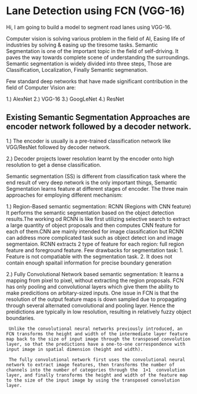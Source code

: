 # Lane Detection using FCN (VGG-16)
Hi, I am going to build a model to segment road lanes using VGG-16. 

Computer vision is solving various problem in the field of AI, Easing life of industries by solving & easing up the tiresome tasks. Semantic Segmentation is one of the important topic in the field of self-driving. It paves the way towards complete scene of understanding the surroundings. 
Semantic segmentation is widely divided into three steps, Those are Classification, Localization, Finally Semantic segmenation. 

Few standard deep networks that have made significant contribution in the field of Computer Vision are: 

1.) AlexNet 
2.) VGG-16 
3.) GoogLeNet
4.) ResNet 

## Existing Semantic Segmentation Approaches are encoder network followed by a decoder network. 

1.) The encoder is usually is a pre-trained classification network like VGG/ResNet followed by decoder network. 

2.) Decoder projects lower resolution learnt by the encoder onto high resolution to get a dense classification. 

Semantic segmentation (SS) is different from classification task where the end result of very deep network is the only important things, Semantic Segmentation learns feature at different stages of encoder. The three main approaches for employing different mechanism: 

 1.) Region-Based semantic segmentation: RCNN (Regions with CNN feature) It performs the semantic segmentation based on the object detection results.The working od RCNN is like first utilizing selective search to extract a large quantity of object proposals and then computes CNN feature for each of them.CNN are mainly intended for image classification but RCNN can address more complicated task such as object detect ion and image segmentaion. RCNN extracts 2 type of feature for each region: full region feature and foreground feature. 
  Few drawbacks for segmentation task: 
    1. Feature is not compatiable with the segmentation task. 
    2. It does not contain enough spaitail information for precise boundary generation 

 2.) Fully Convolutional Network based semantic segmentation: 
    It learns a mapping from pixel to pixel, without extracting the region proposals. FCN has only pooling and convolutional layers which give them the ability to make predicitions on arbitary-sized inputs. One issue in FCN is that the resolution of the output feature maps is down sampled due to propagating through several alternated convolutional and pooling layer. Hence the preidictions are typically in low resolution, resulting in relatively fuzzy object boundaries.  

     Unlike the convolutional neural networks previously introduced, an FCN transforms the height and width of the intermediate layer feature map back to the size of input image through the transposed convolution layer, so that the predictions have a one-to-one correspondence with input image in spatial dimension (height and width).  

     The fully convolutional network first uses the convolutional neural network to extract image features, then transforms the number of channels into the number of categories through the  1×1  convolution layer, and finally transforms the height and width of the feature map to the size of the input image by using the transposed convolution layer. 

